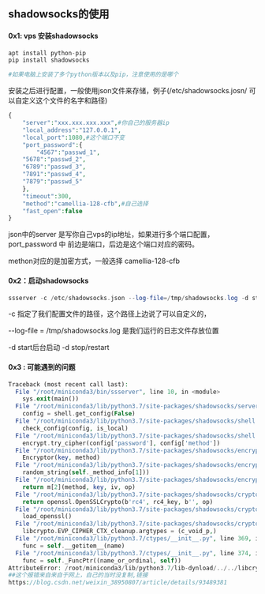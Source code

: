

## shadowsocks的使用



#### 0x1: vps 安装shadowsocks

```php
apt install python-pip
pip install shadowsocks

#如果电脑上安装了多个python版本以及pip，注意使用的是哪个

```

  安装之后进行配置，一般使用json文件来存储，例子\(/etc/shadowsocks.josn/  可以自定义这个文件的名字和路径\)

```php
{
    "server":"xxx.xxx.xxx.xxx",#你自己的服务器ip
    "local_address":"127.0.0.1",
    "local_port":1080,#这个端口不变
    "port_password":{
    	"4567":"passwd_1",
	"5678":"passwd_2",
	"6789":"passwd_3",
	"7891":"passwd_4",
	"7879":"passwd_5"
    },
    "timeout":300,
    "method":"camellia-128-cfb",#自己选择
    "fast_open":false
}

```

 json中的server 是写你自己vps的ip地址，如果进行多个端口配置，port\_password 中 前边是端口，后边是这个端口对应的密码。

methon对应的是加密方式，一般选择 camellia-128-cfb



####  0x2：启动shadowsocks

```php
ssserver -c /etc/shadowsocks.json --log-file=/tmp/shadowsocks.log -d start
```

   -c 指定了我们配置文件的路径，这个路径上边说了可以自定义的，

   --log-file = /tmp/shadowsocks.log   是我们运行的日志文件存放位置

   -d  start后台启动   -d stop/restart



#### 0x3 : 可能遇到的问题

```php
Traceback (most recent call last):
  File "/root/miniconda3/bin/ssserver", line 10, in <module>
    sys.exit(main())
  File "/root/miniconda3/lib/python3.7/site-packages/shadowsocks/server.py", line 34, in main
    config = shell.get_config(False)
  File "/root/miniconda3/lib/python3.7/site-packages/shadowsocks/shell.py", line 262, in get_config
    check_config(config, is_local)
  File "/root/miniconda3/lib/python3.7/site-packages/shadowsocks/shell.py", line 124, in check_config
    encrypt.try_cipher(config['password'], config['method'])
  File "/root/miniconda3/lib/python3.7/site-packages/shadowsocks/encrypt.py", line 44, in try_cipher
    Encryptor(key, method)
  File "/root/miniconda3/lib/python3.7/site-packages/shadowsocks/encrypt.py", line 83, in __init__
    random_string(self._method_info[1]))
  File "/root/miniconda3/lib/python3.7/site-packages/shadowsocks/encrypt.py", line 109, in get_cipher
    return m[2](method, key, iv, op)
  File "/root/miniconda3/lib/python3.7/site-packages/shadowsocks/crypto/rc4_md5.py", line 33, in create_cipher
    return openssl.OpenSSLCrypto(b'rc4', rc4_key, b'', op)
  File "/root/miniconda3/lib/python3.7/site-packages/shadowsocks/crypto/openssl.py", line 76, in __init__
    load_openssl()
  File "/root/miniconda3/lib/python3.7/site-packages/shadowsocks/crypto/openssl.py", line 52, in load_openssl
    libcrypto.EVP_CIPHER_CTX_cleanup.argtypes = (c_void_p,)
  File "/root/miniconda3/lib/python3.7/ctypes/__init__.py", line 369, in __getattr__
    func = self.__getitem__(name)
  File "/root/miniconda3/lib/python3.7/ctypes/__init__.py", line 374, in __getitem__
    func = self._FuncPtr((name_or_ordinal, self))
AttributeError: /root/miniconda3/lib/python3.7/lib-dynload/../../libcrypto.so.1.1: undefined symbol: EVP_CIPHER_CTX_cleanup
##这个报错来自来自于网上，自己的当时没复制,链接
https://blog.csdn.net/weixin_38950807/article/details/93489381
```



